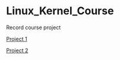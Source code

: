 # Linux_Kernel_Course
Record course project

<a href="https://hackmd.io/aALjoKxIQ6qoVdGnp_S6Sw?fbclid=IwAR3Bp-qFuQc8k3XG4ChFjWDAOSagbn7sWtMaRWCagSBlqQIMqfOg7iI9c8w">Project 1</a>

<a href="https://hackmd.io/9vdtdnx3RTqdY9s42kG_TQ">Project 2</a>
